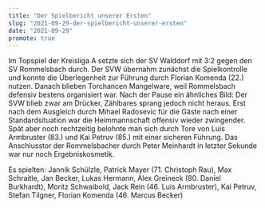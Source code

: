 ```yaml
---
title: "Der Spielbericht unserer Ersten"
slug: "2021-09-29-der-spielbericht-unserer-ersten"
date: "2021-09-29"
promote: true
---
```

Im Topspiel der Kreisliga A setzte sich der SV Walddorf mit 3:2 gegen den SV Rommelsbach durch. Der SVW übernahm zunächst die Spielkontrolle und konnte die Überlegenheit zur Führung durch Florian Komenda (22.) nutzen. Danach blieben Torchancen Mangelware, weil Rommelsbach defensiv bestens organisiert war. Nach der Pause ein ähnliches Bild: Der SVW blieb zwar am Drücker, Zählbares sprang jedoch nicht heraus. Erst nach dem Ausgleich durch Mihael Radosevic für die Gäste nach einer Standardsituation war die Heimmannschaft offensiv wieder zwingender. Spät aber noch rechtzeitig belohnte man sich durch Tore von Luis Armbruster (83.) und Kai Petruv (85.) mit einer sicheren Führung. Das Anschlusstor der Rommelsbacher durch Peter Meinhardt in letzter Sekunde war nur noch Ergebniskosmetik.


Es spielten: Jannik Schülzle, Patrick Mayer (71. Christoph Rau), Max Schraitle, Jan Becker, Lukas Hermann, Alex Greineck (80. Daniel Burkhardt), Moritz Schwaibold, Jack Rein (46. Luis Armbruster), Kai Petruv, Stefan Tilgner, Florian Komenda (46. Marcus Becker)
